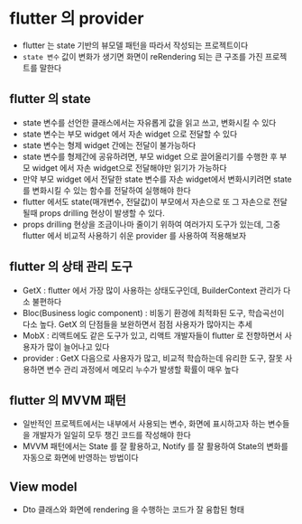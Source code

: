# flutter 의 provider

- flutter 는 state 기반의 뷰모델 패턴을 따라서 작성되는 프로젝트이다
- `state 변수` 값이 변화가 생기면 화면이 reRendering 되는 큰 구조를 가진 프로젝트를 말한다

## flutter 의 state

- state 변수를 선언한 클래스에서는 자유롭게 값을 읽고 쓰고, 변화시킬 수 있다
- state 변수는 부모 widget 에서 자손 widget 으로 전달할 수 있다
- state 변수는 형제 widget 간에는 전달이 불가능하다
- state 변수를 형제간에 공유하려면, 부모 widget 으로 끌어올리기를 수행한 후 부모 widget 에서 자손 widget으로 전달해야만 읽기가 가능하다
- 만약 부모 widget 에서 전달한 state 변수를 자손 widget에서 변화시키려면 state 를 변화시킬 수 있는 함수를 전달하여 실행해야 한다
- flutter 에서도 state(매개변수, 전달값)이 부모에서 자손으로 또 그 자손으로 전달될때 props drilling 현상이 발생할 수 있다.
- props drilling 현상을 조금이나마 줄이기 위하여 여러가지 도구가 있는데, 그중 flutter 에서 비교적 사용하기 쉬운 provider 를 사용하여 적용해보자

## flutter 의 상태 관리 도구

- GetX : flutter 에서 가장 많이 사용하는 상태도구인데, BuilderContext 관리가 다소 불편하다
- Bloc(Business logic component) : 비동기 환경에 최적화된 도구, 학습곡선이 다소 높다. GetX 의 단점들을 보완하면서 점점 사용자가 많아지는 추세
- MobX : 리액트에도 같은 도구가 있고, 리액트 개발자들이 flutter 로 전향하면서 사용자가 많이 늘어나고 있다
- provider : GetX 다음으로 사용자가 많고, 비교적 학습하는데 유리한 도구, 잘못 사용하면 변수 관리 과정에서 메모리 누수가 발생할 확률이 매우 높다

## flutter 의 MVVM 패턴

- 일반적인 프로젝트에서는 내부에서 사용되는 변수, 화면에 표시하고자 하는 변수들을 개발자가 일일히 모두 챙긴 코드를 작성해야 한다
- MVVM 패턴에서는 State 를 잘 활용하고, Notify 를 잘 활용하여 State의 변화를 자동으로 화면에 반영하는 방법이다

## View model

- Dto 클래스와 화면에 rendering 을 수행하는 코드가 잘 융합된 형태
